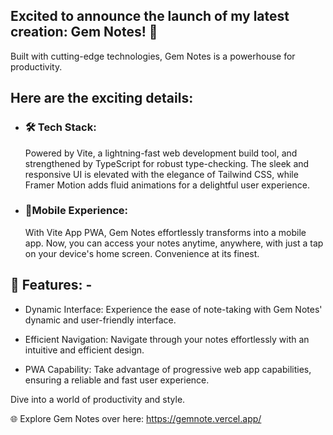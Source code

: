 ## Excited to announce the launch of my latest creation: Gem Notes! 🚀 

Built with cutting-edge technologies, Gem Notes is a powerhouse for productivity.

## Here are the exciting details: 

- ### 🛠 Tech Stack:  
  Powered by Vite, a lightning-fast web development build tool, and strengthened by TypeScript for robust type-checking. The sleek and responsive UI is elevated with the elegance of Tailwind CSS, while Framer Motion adds fluid animations for a delightful user experience. 

- ### 📲Mobile Experience: 
  With Vite App PWA, Gem Notes effortlessly transforms into a mobile app. Now, you can access your notes anytime, anywhere, with just a tap on your device's home screen. Convenience at its finest.

## 💎 Features: - 

- Dynamic Interface: Experience the ease of note-taking with Gem Notes' dynamic and user-friendly interface.

- Efficient Navigation: Navigate through your notes effortlessly with an intuitive and efficient design.

- PWA Capability: Take advantage of progressive web app capabilities, ensuring a reliable and fast user experience.

Dive into a world of productivity and style.

🌐 Explore Gem Notes over here: https://gemnote.vercel.app/
